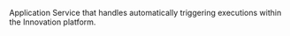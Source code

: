 Application Service that handles automatically triggering executions within the Innovation platform.